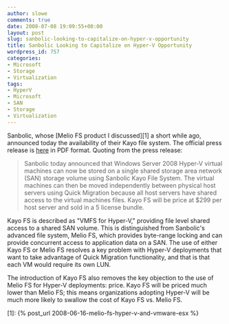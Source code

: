 ```yaml
---
author: slowe
comments: true
date: 2008-07-08 19:09:55+00:00
layout: post
slug: sanbolic-looking-to-capitalize-on-hyper-v-opportunity
title: Sanbolic Looking to Capitalize on Hyper-V Opportunity
wordpress_id: 757
categories:
- Microsoft
- Storage
- Virtualization
tags:
- HyperV
- Microsoft
- SAN
- Storage
- Virtualization
---
```


Sanbolic, whose [Melio FS product I discussed][1] a short while ago, announced today the availability of their Kayo file system. The official press release is [here](http://www.sanbolic.com/pdfs/Sanbolic_Press_Release_Kayo_File_System_for_Hyper-V_Final%207-4.pdf) in PDF format. Quoting from the press release:

>Sanbolic today announced that Windows Server 2008 Hyper-V virtual machines can now be stored on a single shared storage area network (SAN) storage volume using Sanbolic Kayo File System. The virtual machines can then be moved independently between physical host servers using Quick Migration because all host servers have shared access to the virtual machines files. Kayo FS will be price at $299 per host server and sold in a 5 license bundle.

Kayo FS is described as "VMFS for Hyper-V," providing file level shared access to a shared SAN volume. This is distinguished from Sanbolic's advanced file system, Melio FS, which provides byte-range locking and can provide concurrent access to application data on a SAN. The use of either Kayo FS or Melio FS resolves a key problem with Hyper-V deployments that want to take advantage of Quick Migration functionality, and that is that each VM would require its own LUN.

The introduction of Kayo FS also removes the key objection to the use of Melio FS for Hyper-V deployments: price. Kayo FS will be priced much lower than Melio FS; this means organizations adopting Hyper-V will be much more likely to swallow the cost of Kayo FS vs. Melio FS.

[1]: {% post_url 2008-06-16-melio-fs-hyper-v-and-vmware-esx %}
